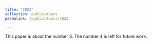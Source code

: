 ```yaml
---
title: "2023"
collection: publications
permalink: /publications/2023

---
```

This paper is about the number 3. The number 4 is left for future work.

